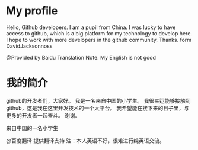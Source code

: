 # My profile

Hello, Github developers.
I am a pupil from China.
I was lucky to have access to github, which is a big platform for my technology to develop here.
I hope to work with more developers in the github community.
Thanks.
form DavidJacksonnoss

@Provided by Baidu Translation
Note: My English is not good


# 我的简介
github的开发者们，大家好。
我是一名来自中国的小学生。
我很幸运能够接触到github，这是我在这里开发技术的一个大平台。
我希望能在接下来的日子里，与更多的开发者一起奋斗。
谢谢。

来自中国的一名小学生

@百度翻译 提供翻译支持
注：本人英语不好，很难进行纯英语交流。
